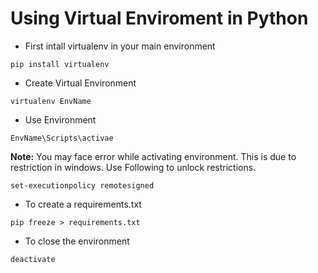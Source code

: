 # Using Virtual Enviroment in Python

 - First intall virtualenv in your main environment
```
pip install virtualenv
```

- Create Virtual Environment
```
virtualenv EnvName
```

- Use Environment
```
EnvName\Scripts\activae
```

**Note:**
You may face error while activating environment. This is due to restriction in windows. Use Following to unlock restrictions.

```
set-executionpolicy remotesigned
```

- To create a requirements.txt
```
pip freeze > requirements.txt
```

- To close the environment
```
deactivate
```